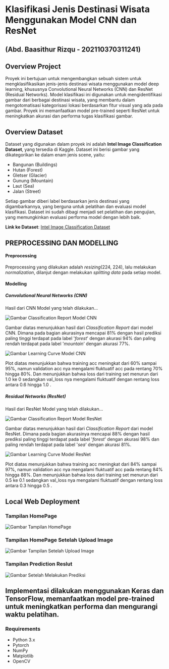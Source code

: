 # Klasifikasi Jenis Destinasi Wisata Menggunakan Model CNN dan ResNet
## (Abd. Baasithur Rizqu - 202110370311241)
## Overview Project
Proyek ini bertujuan untuk mengembangkan sebuah sistem untuk mengklasifikasikan jenis-jenis destinasi wisata menggunakan model deep learning, khususnya Convolutional Neural Networks (CNN) dan ResNet (Residual Networks). Model klasifikasi ini digunakan untuk mengidentifikasi gambar dari berbagai destinasi wisata, yang membantu dalam mengotomatisasi kategorisasi lokasi berdasarkan fitur visual yang ada pada gambar. Proyek ini memanfaatkan model pre-trained seperti ResNet untuk meningkatkan akurasi dan performa tugas klasifikasi gambar.

## Overview Dataset

Dataset yang digunakan dalam proyek ini adalah **Intel Image Classification Dataset**, yang tersedia di Kaggle. Dataset ini berisi gambar yang dikategorikan ke dalam enam jenis scene, yaitu:

- Bangunan (Buildings)
- Hutan (Forest)
- Gletser (Glacier)
- Gunung (Mountain)
- Laut (Sea)
- Jalan (Street)

Setiap gambar diberi label berdasarkan jenis destinasi yang digambarkannya, yang berguna untuk pelatihan dan evaluasi model klasifikasi. Dataset ini sudah dibagi menjadi set pelatihan dan pengujian, yang memungkinkan evaluasi performa model dengan lebih baik.

**Link ke Dataset**: [Intel Image Classification Dataset](https://www.kaggle.com/datasets/puneet6060/intel-image-classification)

## PREPROCESSING DAN MODELLING
#### Preprocessing
Preprocessing yang dilakukan adalah _resizing_(224, 224), lalu melakukan _normalization_, dilanjut dengan melakukan _splitting data_ pada setiap model.
#### Modelling
##### Convolutional Neural Networks (CNN)
Hasil dari CNN Model yang telah dilakukan...

![Gambar Classification Report Model CNN](assets/cr_cnn.png)

Gambar diatas menunjukkan hasil dari _Classification Report_ dari model CNN. Dimana pada bagian akurasinya mencapai 81% dengan hasil prediksi paling tinggi terdapat pada label '_forest_' dengan akurasi 94% dan paling rendah terdapat pada label '_mountain_' dengan akurasi 77%.

![Gambar Learning Curve Model CNN](assets/curve_cnn.png)

Plot diatas menunjukkan bahwa training acc meningkat dari 60% sampai 95%, namun validation acc nya mengalami fluktuatif acc pada rentang 70% hingga 80%. Dan menunjukkan bahwa loss dari training set menurun dari 1.0 ke 0 sedangkan val_loss nya mengalami fluktuatif dengan rentang loss antara 0.6 hingga 1.0 .
##### Residual Networks (ResNet)
Hasil dari ResNet Model yang telah dilakukan...

![Gambar Classification Report Model ResNet](assets/cr_resnet.png)

Gambar diatas menunjukkan hasil dari _Classification Report_ dari model ResNet. Dimana pada bagian akurasinya mencapai 88% dengan hasil prediksi paling tinggi terdapat pada label '_forest_' dengan akurasi 98% dan paling rendah terdapat pada label '_sea_' dengan akurasi 81%.

![Gambar Learning Curve Model ResNet](assets/curve_resnet.png)

Plot diatas menunjukkan bahwa training acc meningkat dari 84% sampai 97%, namun validation acc nya mengalami fluktuatif acc pada rentang 84% hingga 88%. Dan menunjukkan bahwa loss dari training set menurun dari 0.5 ke 0.1 sedangkan val_loss nya mengalami fluktuatif dengan rentang loss antara 0.3 hingga 0.5 .

## Local Web Deployment
### Tampilan HomePage
![Gambar Tampilan HomePage](assets/homepage.png)
### Tampilan HomePage Setelah Upload Image
![Gambar Tampilan Setelah Upload Image](assets/hp_before.png)
### Tampilan Prediction Reslut
![Gambar Setelah Melakukan Prediksi](assets/hp_after.png)

## Implementasi dilakukan menggunakan Keras dan TensorFlow, memanfaatkan model pre-trained untuk meningkatkan performa dan mengurangi waktu pelatihan.

### Requirements

- Python 3.x
- Pytorch
- NumPy
- Matplotlib
- OpenCV
